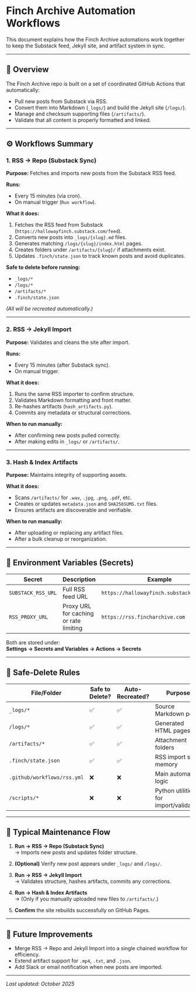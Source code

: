 # Finch Archive Automation Workflows

This document explains how the Finch Archive automations work together to keep the Substack feed, Jekyll site, and artifact system in sync.

---

## 🧠 Overview

The Finch Archive repo is built on a set of coordinated GitHub Actions that automatically:
- Pull new posts from Substack via RSS.
- Convert them into Markdown (`_logs/`) and build the Jekyll site (`/logs/`).
- Manage and checksum supporting files (`/artifacts/`).
- Validate that all content is properly formatted and linked.

---

## ⚙️ Workflows Summary

### **1. RSS → Repo (Substack Sync)**
**Purpose:** Fetches and imports new posts from the Substack RSS feed.

**Runs:**
- Every 15 minutes (via cron).
- On manual trigger (`Run workflow`).

**What it does:**
1. Fetches the RSS feed from Substack (`https://hallowayfinch.substack.com/feed`).
2. Converts new posts into `_logs/{slug}.md` files.
3. Generates matching `/logs/{slug}/index.html` pages.
4. Creates folders under `/artifacts/{slug}/` if attachments exist.
5. Updates `.finch/state.json` to track known posts and avoid duplicates.

**Safe to delete before running:**  
- `_logs/*`  
- `/logs/*`  
- `/artifacts/*`  
- `.finch/state.json`

*(All will be recreated automatically.)*

---

### **2. RSS → Jekyll Import**
**Purpose:** Validates and cleans the site after import.

**Runs:**
- Every 15 minutes (after Substack sync).
- On manual trigger.

**What it does:**
1. Runs the same RSS importer to confirm structure.
2. Validates Markdown formatting and front matter.
3. Re-hashes artifacts (`hash_artifacts.py`).
4. Commits any metadata or structural corrections.

**When to run manually:**
- After confirming new posts pulled correctly.
- After making edits in `_logs/` or `/artifacts/`.

---

### **3. Hash & Index Artifacts**
**Purpose:** Maintains integrity of supporting assets.

**What it does:**
- Scans `/artifacts/` for `.wav`, `.jpg`, `.png`, `.pdf`, etc.
- Creates or updates `metadata.json` and `SHA256SUMS.txt` files.
- Ensures artifacts are discoverable and verifiable.

**When to run manually:**
- After uploading or replacing any artifact files.
- After a bulk cleanup or reorganization.

---

## 🧩 Environment Variables (Secrets)

| Secret | Description | Example |
|--------|--------------|----------|
| `SUBSTACK_RSS_URL` | Full RSS feed URL | `https://hallowayfinch.substack.com/feed` |
| `RSS_PROXY_URL` | Proxy URL for caching or rate limiting | `https://rss.fincharchive.com` |

Both are stored under:  
**Settings → Secrets and Variables → Actions → Secrets**

---

## 🧼 Safe-Delete Rules

| File/Folder | Safe to Delete? | Auto-Recreated? | Purpose |
|--------------|----------------|-----------------|----------|
| `_logs/*` | ✅ | ✅ | Source Markdown posts |
| `/logs/*` | ✅ | ✅ | Generated HTML pages |
| `/artifacts/*` | ✅ | ✅ | Attachment folders |
| `.finch/state.json` | ✅ | ✅ | RSS import state memory |
| `.github/workflows/rss.yml` | ❌ | ❌ | Main automation logic |
| `/scripts/*` | ❌ | ❌ | Python utilities for import/validation |

---

## 🔄 Typical Maintenance Flow

1. **Run → RSS → Repo (Substack Sync)**  
   → Imports new posts and updates folder structure.

2. **(Optional)** Verify new post appears under `_logs/` and `/logs/`.

3. **Run → RSS → Jekyll Import**  
   → Validates structure, hashes artifacts, commits any corrections.

4. **Run → Hash & Index Artifacts**  
   → (Only if you manually uploaded new files to `/artifacts/`.)

5. **Confirm** the site rebuilds successfully on GitHub Pages.

---

## 🧰 Future Improvements

- Merge RSS → Repo and Jekyll Import into a single chained workflow for efficiency.
- Extend artifact support for `.mp4`, `.txt`, and `.json`.
- Add Slack or email notification when new posts are imported.

---

_Last updated: October 2025_
